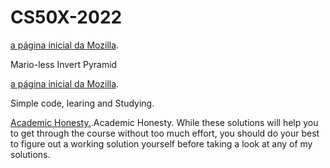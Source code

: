 # CS50X-2022

<a href="https://www.mozilla.org/pt-BR/">a página inicial da Mozilla</a>.

 Mario-less
Invert Pyramid <br>

<a href="https://www.mozilla.org/pt-BR/">a página inicial da Mozilla</a>.


Simple code, learing and Studying.

<a href="https://cs50.harvard.edu/x/2022/honesty/">Academic Honesty.</a>.Academic Honesty. While these solutions will help you to get through the course without too much effort, you should do your best to figure out a working solution yourself before taking a look at any of my solutions. 

